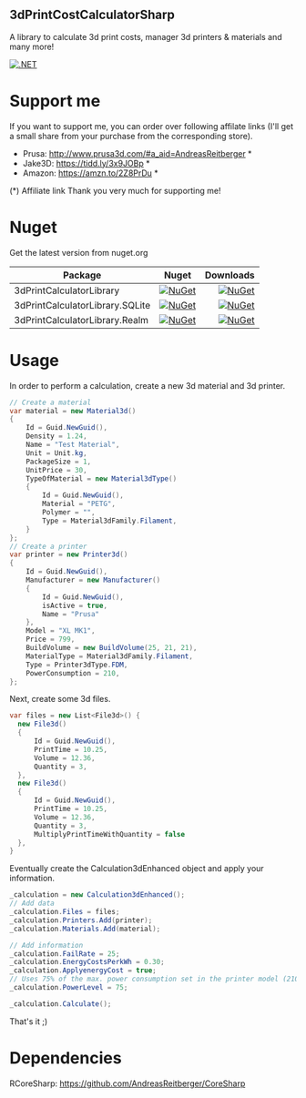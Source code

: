 ## 3dPrintCostCalculatorSharp
A library to calculate 3d print costs, manager 3d printers & materials and many more!

[![.NET](https://github.com/AndreasReitberger/3dPrintCostCalculatorSharp/actions/workflows/dotnet-unittest.yml/badge.svg)]([https://github.com/AndreasReitberger/3dPrintCostCalculatorSharp/actions/workflows/dotnet-unittest.yml](https://github.com/AndreasReitberger/3dPrintCostCalculatorSharp/actions/workflows/dotnet-unittest.yml))

# Support me
If you want to support me, you can order over following affilate links (I'll get a small share from your purchase from the corresponding store).

- Prusa: http://www.prusa3d.com/#a_aid=AndreasReitberger *
- Jake3D: https://tidd.ly/3x9JOBp * 
- Amazon: https://amzn.to/2Z8PrDu *

(*) Affiliate link
Thank you very much for supporting me!

# Nuget
Get the latest version from nuget.org<br>

| Package                             | Nuget  | Downloads |
| ----------------------------------- |:-----:| -------:|
| 3dPrintCalculatorLibrary | [![NuGet](https://img.shields.io/nuget/v/3dPrintCalculatorLibrary.svg?style=flat-square&label=nuget)](https://www.nuget.org/packages/3dPrintCalculatorLibrary) | [![NuGet](https://img.shields.io/nuget/dt/3dPrintCalculatorLibrary.svg)](https://www.nuget.org/packages/3dPrintCalculatorLibrary) |
|  3dPrintCalculatorLibrary.SQLite | [![NuGet](https://img.shields.io/nuget/v/3dPrintCalculatorLibrary.SQLite.svg?style=flat-square&label=nuget)](https://www.nuget.org/packages/3dPrintCalculatorLibrary.SQLite) | [![NuGet](https://img.shields.io/nuget/dt/3dPrintCalculatorLibrary.SQLite.svg)](https://www.nuget.org/packages/3dPrintCalculatorLibrary.SQLite) |
|  3dPrintCalculatorLibrary.Realm | [![NuGet](https://img.shields.io/nuget/v/3dPrintCalculatorLibrary.Realm.svg?style=flat-square&label=nuget)](https://www.nuget.org/packages/3dPrintCalculatorLibrary.Realm) | [![NuGet](https://img.shields.io/nuget/dt/3dPrintCalculatorLibrary.Realm.svg)](https://www.nuget.org/packages/3dPrintCalculatorLibrary.Realm) |

# Usage
In order to perform a calculation, create a new 3d material and 3d printer.

```csharp
// Create a material
var material = new Material3d()
{
    Id = Guid.NewGuid(),
    Density = 1.24,
    Name = "Test Material",
    Unit = Unit.kg,
    PackageSize = 1,
    UnitPrice = 30,
    TypeOfMaterial = new Material3dType()
    {
        Id = Guid.NewGuid(),
        Material = "PETG",
        Polymer = "",
        Type = Material3dFamily.Filament,
    }
};
// Create a printer
var printer = new Printer3d()
{
    Id = Guid.NewGuid(),
    Manufacturer = new Manufacturer()
    {
        Id = Guid.NewGuid(),
        isActive = true,
        Name = "Prusa"
    },
    Model = "XL MK1",
    Price = 799,
    BuildVolume = new BuildVolume(25, 21, 21),
    MaterialType = Material3dFamily.Filament,
    Type = Printer3dType.FDM,
    PowerConsumption = 210,
};
```

Next, create some 3d files.
```csharp
var files = new List<File3d>() {
  new File3d()
  {
      Id = Guid.NewGuid(),
      PrintTime = 10.25,
      Volume = 12.36,
      Quantity = 3,
  },
  new File3d()
  {
      Id = Guid.NewGuid(),
      PrintTime = 10.25,
      Volume = 12.36,
      Quantity = 3,
      MultiplyPrintTimeWithQuantity = false
  },
}
```
Eventually create the Calculation3dEnhanced object and apply your information.
```csharp
_calculation = new Calculation3dEnhanced();
// Add data
_calculation.Files = files;
_calculation.Printers.Add(printer);
_calculation.Materials.Add(material);

// Add information
_calculation.FailRate = 25;
_calculation.EnergyCostsPerkWh = 0.30;
_calculation.ApplyenergyCost = true;
// Uses 75% of the max. power consumption set in the printer model (210 Watt)
_calculation.PowerLevel = 75;

_calculation.Calculate();
```

That's it ;)

# Dependencies

RCoreSharp: https://github.com/AndreasReitberger/CoreSharp
